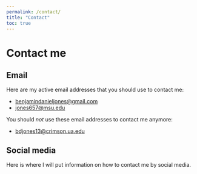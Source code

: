 ```yaml
---
permalink: /contact/
title: "Contact"
toc: true
---
```


# Contact me

## Email
Here are my active email addresses that you should use to contact me:
- benjamindanieljones@gmail.com
- jones657@msu.edu

You should *not* use these email addresses to contact me anymore:
- bdjones13@crimson.ua.edu

## Social media

Here is where I will put information on how to contact me by social media.
